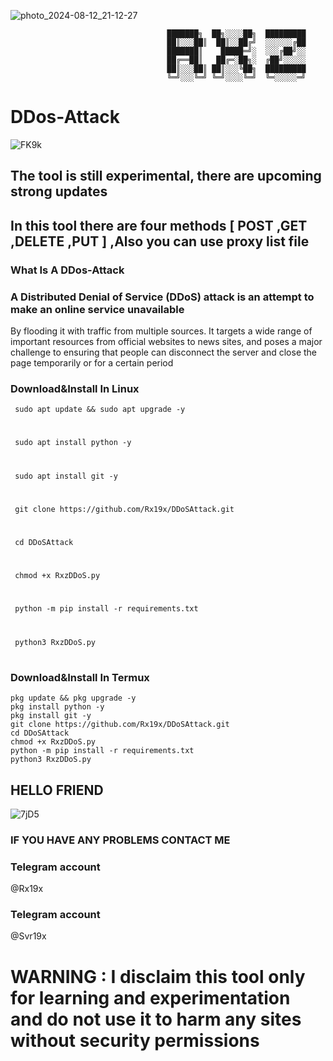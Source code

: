                               

![photo_2024-08-12_21-12-27](https://github.com/user-attachments/assets/eedc9761-e236-4c6c-806c-fac7a09a2b44)

                                       ███████╗  ██╗░░░░██╗  █████████                                 
                                       ██║░░░██║  ██║░░██╔╝  ░░░░░░╔██                   
                                       ███████║    █████═╝░  ░░░╔██╝░░         
                                       ██╔══██║   ██╔═░██╗░  ╔██╝░░░░░         
                                       ██║░░░██║ ██║░░░╚██╗  █████████         
                                       ╚═╝░░░╚═╝ ╚═╝░░░░╚═╝  ╚═░░░░░═╝        

# DDos-Attack 

  ![FK9k](https://github.com/user-attachments/assets/8602a818-7282-4034-85d0-7ec06667139d)       

## The tool is still experimental, there are upcoming strong updates

## In this tool there are four methods [ POST ,GET ,DELETE ,PUT ] ,Also you can use proxy list file 

### What Is A DDos-Attack

 
   
### A Distributed Denial of Service (DDoS) attack is an attempt to make an online service unavailable 
By flooding it with traffic from multiple sources. It targets a wide range of important resources from official websites to news sites, and poses a major challenge to ensuring that people can disconnect the server and close the page temporarily or for a certain period

### Download&Install In Linux

     sudo apt update && sudo apt upgrade -y 
#
     sudo apt install python -y
#
     sudo apt install git -y
#
     git clone https://github.com/Rx19x/DDoSAttack.git
#
     cd DDoSAttack
#
     chmod +x RxzDDoS.py
# 
     python -m pip install -r requirements.txt
#
     python3 RxzDDoS.py
#      

### Download&Install In Termux

    pkg update && pkg upgrade -y
    pkg install python -y
    pkg install git -y
    git clone https://github.com/Rx19x/DDoSAttack.git
    cd DDoSAttack
    chmod +x RxzDDoS.py
    python -m pip install -r requirements.txt
    python3 RxzDDoS.py


  ## HELLO FRIEND
     
  ![7jD5](https://github.com/user-attachments/assets/b0fa695c-1844-4fac-a5a9-9752597a65de)   

### IF YOU HAVE ANY PROBLEMS CONTACT ME 

### Telegram account 

 @Rx19x

### Telegram account

 @Svr19x

# WARNING : I disclaim this tool only for learning and experimentation and do not use it to harm any sites without security permissions
